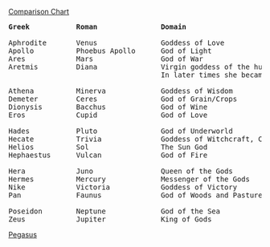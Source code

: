 [Comparison Chart](http://www.rusdlink.org/cms/lib3/CA01001728/Centricity/Domain/357/9th%20Grade%20Honors%20Introduction%20to%20Literature%20Summer%20Work%20Packet.pdf)

<pre>
<b>Greek           Roman               Domain</b>

Aphrodite       Venus               Goddess of Love
Apollo          Phoebus Apollo      God of Light
Ares            Mars                God of War
Aretmis         Diana               Virgin goddess of the hunt, wilderness, wild animals, childbirth and plague. 
                                    In later times she became associated with the moon.
                                    
Athena          Minerva             Goddess of Wisdom
Demeter         Ceres               God of Grain/Crops
Dionysis        Bacchus             God of Wine
Eros            Cupid               God of Love

Hades           Pluto               God of Underworld
Hecate          Trivia              Goddess of Witchcraft, Crossroads, and Justice
Helios          Sol                 The Sun God
Hephaestus      Vulcan              God of Fire

Hera            Juno                Queen of the Gods
Hermes          Mercury             Messenger of the Gods
Nike            Victoria            Goddess of Victory
Pan             Faunus              God of Woods and Pastures

Poseidon        Neptune             God of the Sea
Zeus            Jupiter             King of Gods
</pre>

[Pegasus](http://www.windows2universe.org/mythology/pegasus.html)
